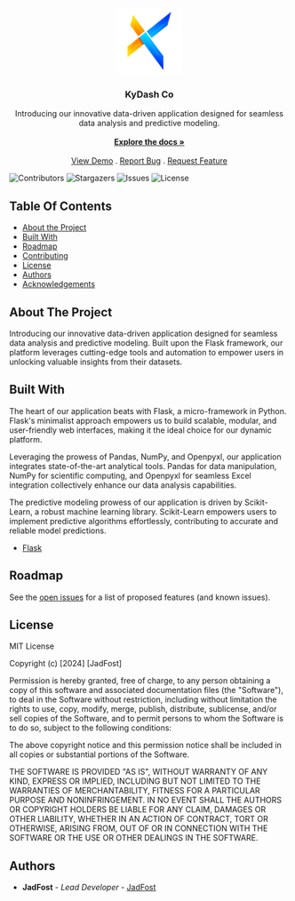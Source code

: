 <br/>
<p align="center">
  <a href="https://github.com/jadfost/flask-python">
    <img src="static/images/zyro-image.png" alt="Logo" width="120" height="120">
  </a>
  <h3 align="center">KyDash Co</h3>

  <p align="center">
    Introducing our innovative data-driven application designed for seamless data analysis and predictive modeling.
    <br/>
    <br/>
    <a href="https://github.com/jadfost/flask-python"><strong>Explore the docs »</strong></a>
    <br/>
    <br/>
    <a href="https://github.com/jadfost/flask-python">View Demo</a>
    .
    <a href="https://github.com/jadfost/flask-python/issues">Report Bug</a>
    .
    <a href="https://github.com/jadfost/flask-python/issues">Request Feature</a>
  </p>
</p>

![Contributors](https://img.shields.io/github/contributors/jadfost/flask-python?color=dark-green) ![Stargazers](https://img.shields.io/github/stars/jadfost/flask-python?style=social) ![Issues](https://img.shields.io/github/issues/jadfost/flask-python) ![License](https://img.shields.io/github/license/jadfost/flask-python) 

## Table Of Contents

* [About the Project](#about-the-project)
* [Built With](#built-with)
* [Roadmap](#roadmap)
* [Contributing](#contributing)
* [License](#license)
* [Authors](#authors)
* [Acknowledgements](#acknowledgements)

## About The Project

Introducing our innovative data-driven application designed for seamless data analysis and predictive modeling. Built upon the Flask framework, our platform leverages cutting-edge tools and automation to empower users in unlocking valuable insights from their datasets.

## Built With

The heart of our application beats with Flask, a micro-framework in Python. Flask's minimalist approach empowers us to build scalable, modular, and user-friendly web interfaces, making it the ideal choice for our dynamic platform.

Leveraging the prowess of Pandas, NumPy, and Openpyxl, our application integrates state-of-the-art analytical tools. Pandas for data manipulation, NumPy for scientific computing, and Openpyxl for seamless Excel integration collectively enhance our data analysis capabilities.

The predictive modeling prowess of our application is driven by Scikit-Learn, a robust machine learning library. Scikit-Learn empowers users to implement predictive algorithms effortlessly, contributing to accurate and reliable model predictions.

* [Flask](https://github.com/pallets/flask/)

## Roadmap

See the [open issues](https://github.com/jadfost/flask-python/issues) for a list of proposed features (and known issues).

## License

MIT License

Copyright (c) [2024] [JadFost]

Permission is hereby granted, free of charge, to any person obtaining a copy of this software and associated documentation files (the "Software"), to deal in the Software without restriction, including without limitation the rights to use, copy, modify, merge, publish, distribute, sublicense, and/or sell copies of the Software, and to permit persons to whom the Software is to do so, subject to the following conditions:

The above copyright notice and this permission notice shall be included in all copies or substantial portions of the Software.

THE SOFTWARE IS PROVIDED "AS IS", WITHOUT WARRANTY OF ANY KIND, EXPRESS OR IMPLIED, INCLUDING BUT NOT LIMITED TO THE WARRANTIES OF MERCHANTABILITY, FITNESS FOR A PARTICULAR PURPOSE AND NONINFRINGEMENT. IN NO EVENT SHALL THE AUTHORS OR COPYRIGHT HOLDERS BE LIABLE FOR ANY CLAIM, DAMAGES OR OTHER LIABILITY, WHETHER IN AN ACTION OF CONTRACT, TORT OR OTHERWISE, ARISING FROM, OUT OF OR IN CONNECTION WITH THE SOFTWARE OR THE USE OR OTHER DEALINGS IN THE SOFTWARE.

## Authors

* **JadFost** - *Lead Developer* - [JadFost](https://github.com/jadfost)

